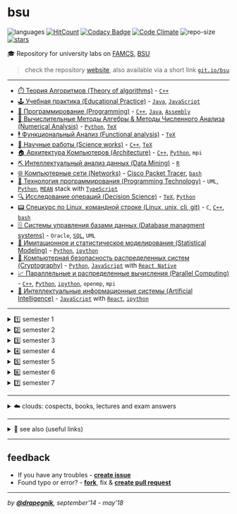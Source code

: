 # bsu

![languages](https://img.shields.io/github/languages/count/drapegnik/bsu)
[![HitCount](http://hits.dwyl.com/drapegnik/bsu.svg)](http://hits.dwyl.com/drapegnik/bsu)
[![Codacy Badge](https://api.codacy.com/project/badge/Grade/e389bfae1c764befaa148dc378b7ed2a)](https://www.codacy.com/app/Drapegnik/bsu?utm_source=github.com&utm_medium=referral&utm_content=Drapegnik/bsu&utm_campaign=badger)
[![Code Climate](https://codeclimate.com/github/Drapegnik/bsu/badges/gpa.svg)](https://codeclimate.com/github/Drapegnik/bsu)
![repo-size](https://img.shields.io/github/repo-size/drapegnik/bsu)
[![stars](https://img.shields.io/github/stars/drapegnik/bsu?style=social)](https://github.com/Drapegnik/bsu/stargazers)

🎓 Repository for university labs on [FAMCS](http://www.fpmi.bsu.by/en/main.aspx), [BSU](http://www.bsu.by/en/main.aspx)

> check the repository [website](https://drapegnik.github.io/bsu/), also available via a short link [`git.io/bsu`](https://git.io/bsu)

---

- [⏱️ Теория Алгоритмов (Theory of algorithms)](https://github.com/Drapegnik/algorithms) - [`C++`](https://github.com/Drapegnik/bsu/search?l=C%2B%2B)
- [🕹️ Учебная практика (Educational Practice)](https://github.com/Drapegnik/educational_practice) - [`Java`](https://github.com/Drapegnik/bsu/search?l=java), [`JavaScript`](https://github.com/Drapegnik/bsu/search?l=JavaScript)
- [💾 Программирование (Programming)](https://github.com/Drapegnik/bsu/tree/master/programming) - [`C++`](https://github.com/Drapegnik/bsu/search?l=C%2B%2B), [`Java`](https://github.com/Drapegnik/bsu/search?l=java), [`Assembly`](https://github.com/Drapegnik/bsu/search?l=Assembly)
- [💯 Вычислительные Методы Алгебры & Методы Численного Анализа (Numerical Analysis)](https://github.com/Drapegnik/bsu/tree/master/numerical-analysis) - [`Python`](https://github.com/Drapegnik/bsu/search?l=Python), [`TeX`](https://github.com/Drapegnik/bsu/search?l=TeX)
- [🕴️ Функциональный Анализ (Functional analysis)](https://github.com/Drapegnik/bsu/tree/master/fun) - [`TeX`](https://github.com/Drapegnik/bsu/search?l=TeX)
- [📃 Научные работы (Science works)](https://github.com/Drapegnik/bsu/tree/master/science-works) - [`C++`](https://github.com/Drapegnik/bsu/search?l=C%2B%2B), [`TeX`](https://github.com/Drapegnik/bsu/search?l=TeX)
- [🏠 Архитектура Компьютеров (Architecture)](https://github.com/Drapegnik/bsu/tree/master/architecture) - [`C++`](https://github.com/Drapegnik/bsu/search?l=C%2B%2B), [`Python`](https://github.com/Drapegnik/bsu/search?l=Python), `mpi`
- [⛏️ Интеллектуальный анализ данных (Data Mining)](https://github.com/Drapegnik/bsu/tree/master/data-mining) - [`R`](https://github.com/Drapegnik/bsu/search?l=R)
- [🌐 Компьютерные сети (Networks)](https://github.com/Drapegnik/bsu/tree/master/networks) - [Cisco Packet Tracer](https://en.wikipedia.org/wiki/Packet_Tracer), [`bash`](https://github.com/Drapegnik/bsu/search?l=Shell)
- [📜 Технология программирования (Programming Technology)](https://github.com/Drapegnik/bsu/tree/master/technology) - `UML`, [`Python`](https://github.com/Drapegnik/bsu/search?l=Python), [`MEAN`](http://mean.io/) stack with [`TypeScript`](https://github.com/Drapegnik/bsu/search?l=TypeScript)
- [🔍 Исследование операций (Decision Science)](https://github.com/Drapegnik/bsu/tree/master/decision-science) - [`TeX`](https://github.com/Drapegnik/bsu/search?l=TeX), [`Python`](https://github.com/Drapegnik/bsu/search?l=Python)
- [📟 Спецкурс по Linux, командной строке (Linux, unix, cli, git)](https://github.com/Drapegnik/bsu/tree/master/unix-cli) - `C`, [`C++`](https://github.com/Drapegnik/bsu/search?l=C%2B%2B), [`bash`](https://github.com/Drapegnik/bsu/search?l=Shell)
- [🗄️ Системы управления базами данных (Database managment systems)](https://github.com/Drapegnik/bsu/tree/master/dms) - `Oracle`, [`SQL`](https://github.com/Drapegnik/bsu/search?l=SQL), `UML`
- [🗿 Имитационное и статистическое моделирование (Statistical Modeling)](https://github.com/Drapegnik/bsu/tree/master/statistical-modeling) - [`Python`](https://github.com/Drapegnik/bsu/search?l=Python), [`ipython`](https://github.com/Drapegnik/bsu/search?l=Jupyter%20Notebook)
- [🔏 Компьютерная безопасность распределенных систем (Cryptography)](https://github.com/Drapegnik/bsu/tree/master/cryptography) - [`Python`](https://github.com/Drapegnik/bsu/search?l=Python), [`JavaScript`](https://github.com/Drapegnik/bsu/search?l=JavaScript) with [`React Native`](https://facebook.github.io/react-native/)
- [📈 Параллельные и распределенные вычисления (Parallel Computing)](https://github.com/Drapegnik/bsu/tree/master/parallel-computing) - [`C++`](https://github.com/Drapegnik/bsu/search?l=C%2B%2B), [`Python`](https://github.com/Drapegnik/bsu/search?l=Python), [`ipython`](https://github.com/Drapegnik/bsu/search?l=Jupyter%20Notebook), `openmp`, `mpi`
- [🧠 Интеллектуальные информационные системы (Artificial Intelligence)](https://github.com/Drapegnik/bsu/tree/master/artificial-intelligence) - [`JavaScript`](https://github.com/Drapegnik/bsu/search?l=JavaScript) with [`React`](https://reactjs.org/), [`ipython`](https://github.com/Drapegnik/bsu/search?l=Jupyter%20Notebook)

---

<details>
<summary>1️⃣ semester 1</summary>

- [⚙️ C++ Core](https://github.com/Drapegnik/bsu/tree/master/programming/c++)
- [📦 WinApi (_Программирование оконных приложений для Windows_)](https://github.com/Drapegnik/bsu/tree/master/programming/winapi)

</details>

<details>
<summary>2️⃣ semester 2</summary>

- [💉 Inline Assembly (_Ассемблерные вставки_)](https://github.com/Drapegnik/bsu/tree/master/programming/inline-assembly)
- [🏊‍ Floating-point unit programming (_Программирование на сопроцессоре_)](https://github.com/Drapegnik/bsu/tree/master/programming/fpu)

</details>

<details>
<summary>3️⃣ semester 3</summary>

- [👴🏻 Assembly window applications (**RadAsm**) (_Оконные приложения на ассемблере_)](https://github.com/Drapegnik/bsu/tree/master/programming/radasm)
- [♨️ Java Core](https://github.com/Drapegnik/bsu/tree/master/programming/java/sem3)
- [⛏️ Data Mining (_Интеллектуальный анализ данных_)](https://github.com/Drapegnik/bsu/tree/master/data-mining)
- [💯 Numerical analysis (_Вычислительные Методы Алгебры_)](https://github.com/Drapegnik/bsu/tree/master/numerical-analysis/sem3)

</details>

<details>
<summary>4️⃣ semester 4</summary>

- [⏱️ Algorithms (_Теория Алгоритмов_)](https://github.com/Drapegnik/algorithms)
- [🕹️ Educational Practice (_Учебная практика_)](https://github.com/Drapegnik/educational_practice)
- [💯 Numerical analysis (_Методы Численного Анализа_)](https://github.com/Drapegnik/bsu/tree/master/numerical-analysis/sem4)
- [🕴️ Functional analysis (_Функциональный Анализ_)](https://github.com/Drapegnik/bsu/tree/master/fun)

</details>

<details>
<summary>5️⃣ semester 5</summary>

- [🏠 Architecture (_Архитектура Компьютеров_)](https://github.com/Drapegnik/bsu/tree/master/architecture)
- [💯 Numerical analysis (_Методы Численного Анализа_)](https://github.com/Drapegnik/bsu/tree/master/numerical-analysis/sem5)
- [♨️ Java Threads](https://github.com/Drapegnik/bsu/tree/master/programming/java/sem5)
- [📃 Course project (_Курсовой проект_)](https://github.com/Drapegnik/bsu-science/releases/tag/v1.0.0)

</details>

<details>
<summary>6️⃣ semester 6</summary>

- [♨️ Java Web (_Спецкурс МСС_)](https://github.com/Drapegnik/bsu/tree/master/programming/java/sem6)
- [📈 Parallel Systems (_Распределенные и параллельные системы_)](https://github.com/Drapegnik/bsu/tree/master/programming/parallel-systems)
- [🌐 Networks (_Компьютерные сети_)](https://github.com/Drapegnik/bsu/tree/master/networks)
- [📜 Programming Technology (_Технология программирования_)](https://github.com/Drapegnik/bsu/tree/master/technology)
- [🔍 Decision Science (_Исследование операций_)](https://github.com/Drapegnik/bsu/tree/master/decision-science)
- [📃 Course work (_Курсовая работа_)](https://github.com/lybros/Appa)

</details>

<details>
<summary>7️⃣ semester 7</summary>

- [📟 Unix-cli (_Спецкурс МСС_)](https://github.com/Drapegnik/bsu/tree/master/unix-cli)
- [🗄️ DMS (_СУБД_)](https://github.com/Drapegnik/bsu/tree/master/dms)
- [🗿 Statistical Modeling (_Имитационное и статистическое моделирование_)](https://github.com/Drapegnik/bsu/tree/master/statistical-modeling)
- [🔏 Cryptography (_Компьютерная безопасность распределенных систем_)](https://github.com/Drapegnik/bsu/tree/master/cryptography)
- [📈 Parallel Computing (_Параллельные и распределенные вычисления_)](https://github.com/Drapegnik/bsu/tree/master/parallel-computing)
- [🧠 Artificial Intelligence (_Интелектуальныеинформационные системы_)](https://github.com/Drapegnik/bsu/tree/master/artificial-intelligence)

</details>

---

<details>
<summary>☁️ clouds: cospects, books, lectures and exam answers</summary>

- [@**drapegnik**/cloud](http://bit.ly/bsu-famcs) - http://bit.ly/bsu-famcs
- [@**cloud**/mailru/course1-course3](https://cloud.mail.ru/public/bvEP/tvuGNXiUZ/)
- [@**isu**/gdrive/semester6](https://drive.google.com/drive/folders/0B7H3L_LmtN1HOVo1QXM3d1JvcVk)
- [@**gdrive**/gos](https://drive.google.com/drive/folders/0B9CvVTgUiigZOS1tS2FCaVRoaG8)
- [@**yadisk**](https://yadi.sk/d/FsMqju0sfn7Dp)

</details>

---

<details>
<summary>🔗 see also (useful links)</summary>

- [@**bsu-docs**](https://github.com/bsu-docs) - _lectures and exam answers_
- [@**bsutex**/bsustyle](https://github.com/bsutex/bsustyle) - _`TeX` styles for bsu publishing_
- [@**reuptake**/famcs](http://reuptake.github.io/permalink/famcs/) - _info about studying (books, notes and etc.)_
- [@**UladBohdan**/uni-code](https://github.com/UladBohdan/uni-code) - _labs_
- [@**jakwuh**/bsu](https://github.com/jakwuh/bsu) - _labs_
- [@**kventinel**/BSU](https://github.com/kventinel/BSU) - _labs_
- [@**Zmiecer**/BSU](https://github.com/Zmiecer/BSU) - _labs_
- [@**mantergo**/BSU](https://github.com/mantergo/BSU) - _labs_
- [@**daksenik**/FAMCS](https://github.com/daksenik/FAMCS) - _labs_
- [@**TDiva**/FAN](https://github.com/TDiva/FAN) - _functional analysis homeworks_
- [@**isysoi3**/BSU](https://github.com/isysoi3/BSU) - _labs_

</details>

---

## feedback

- If you have any troubles - [**create issue**](https://github.com/Drapegnik/bsu/issues/new)
- Found typo or error? - [**fork**](https://github.com/Drapegnik/bsu/compare#fork-destination-box), fix & [**create pull request**](https://github.com/Drapegnik/bsu/pulls?q=is%3Apr+sort%3Aupdated-desc+is%3Aopen)

---

_by [**@drapegnik**](https://github.com/Drapegnik), september'14 - may'18_
